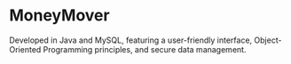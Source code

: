 # MoneyMover
 Developed in Java and MySQL, featuring a user-friendly interface, Object-Oriented Programming principles, and secure data management.
